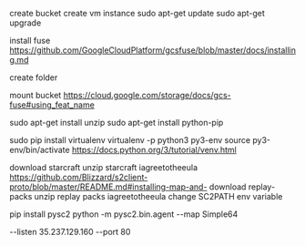 create bucket
create vm instance
sudo apt-get update
sudo apt-get upgrade

install fuse
https://github.com/GoogleCloudPlatform/gcsfuse/blob/master/docs/installing.md

create folder

mount bucket
https://cloud.google.com/storage/docs/gcs-fuse#using_feat_name

sudo apt-get install unzip
sudo apt-get install python-pip

sudo pip install virtualenv
virtualenv -p python3 py3-env
source py3-env/bin/activate
https://docs.python.org/3/tutorial/venv.html

download starcraft
unzip starcraft
iagreetotheeula
https://github.com/Blizzard/s2client-proto/blob/master/README.md#installing-map-and-
download replay-packs
unzip replay packs 
iagreetotheeula
change SC2PATH env variable

pip install pysc2
python -m pysc2.bin.agent --map Simple64

--listen 35.237.129.160 --port 80
